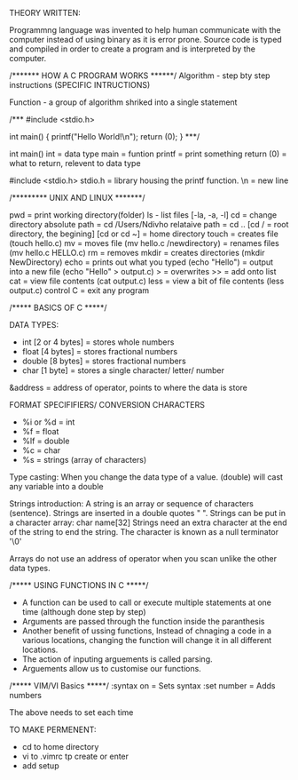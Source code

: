 THEORY WRITTEN:

Programmng language was invented to help human communicate with the computer instead of using binary as it is error prone.
Source code is typed and compiled in order to create a program and is interpreted by the computer.

/******* HOW A C PROGRAM WORKS ******/
Algorithm - step bty step instructions (SPECIFIC INTRUCTIONS)

Function - a group of algorithm shriked into a single statement

/***
#include <stdio.h>

int main()
{
    printf("Hello World!\n");
    return (0);
}
***/

int main()
    int = data type
    main = funtion
    printf = print something
    return (0) = what to return, relevent to data type

#include <stdio.h>
    stdio.h = library housing the printf function.
\n = new line

/********* UNIX AND LINUX *******/

pwd = print working directory(folder)
ls - list files [-la, -a, -l]
cd = change directory
    absolute path = cd /Users/Ndivho
    relataive path = cd ..
    [cd / = root directory, the begining]
    [cd or cd ~] = home directory
touch = creates file (touch hello.c)
mv = moves file (mv hello.c /newdirectory)
   = renames files (mv hello.c HELLO.c)
rm = removes
mkdir = creates directories (mkdir NewDirectory)
echo = prints out what you typed (echo "Hello")
     = output into a new file (echo "Hello" > output.c)
            > = overwrites
            >> = add onto list
cat = view file contents (cat output.c)
less = view a bit of file contents (less output.c)
control C = exit any program

/***** BASICS OF C *****/

DATA TYPES:
* int [2 or 4 bytes] = stores whole numbers
* float [4 bytes] = stores fractional numbers
* double [8 bytes] = stores fractional numbers
* char [1 byte] = stores a single character/ letter/ number

&address = address of operator, points to where the data is store

FORMAT SPECIFIFIERS/ CONVERSION CHARACTERS
* %i or %d = int
* %f  = float
* %lf = double
* %c = char
* %s = strings (array of characters)

Type casting:
When you change the data type of a value.
(double) will cast any variable into a double

Strings introduction:
A string is an array or sequence of characters (sentence).
Strings are inserted in a double quotes "  ".
Strings can be put in a character array: char name[32]
Strings need an extra character at the end of the string to end the string.
The character is known as a null terminator '\0'

Arrays do not use an address of operator when you scan unlike the other data types.

/***** USING FUNCTIONS IN C *****/
* A function can be used to call or execute multiple statements at one time (although done step by step)
* Arguments are passed through the function inside the paranthesis
* Another benefit of ussing functions, Instead of chnaging a code in a various locations, changing the function will change it in all different locations.
* The action of inputing arguements is called parsing.
* Arguements allow us to customise our functions.

/***** VIM/VI Basics *****/
:syntax on = Sets syntax
:set number = Adds numbers

The above needs to set each time

TO MAKE PERMENENT:
- cd to home directory
- vi to .vimrc tp create or enter
- add setup



